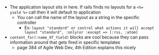 * The application layout sits in here. If rails finds no layouts for a `<%= yield %>` call then it will default to application
  * You can call the name of the layout as a string in the specific controller
    * Ex: `layout "standard" or control what actions it will accept layout "standard", :only(or :except => [:rss, :atom]`
* `content_for(:name_Of_Yield)` blocks are cool because they can pass information around that gets fired in specific templates
  * page 384 of Agile Web Dev, 4th Edition explains this nicely
